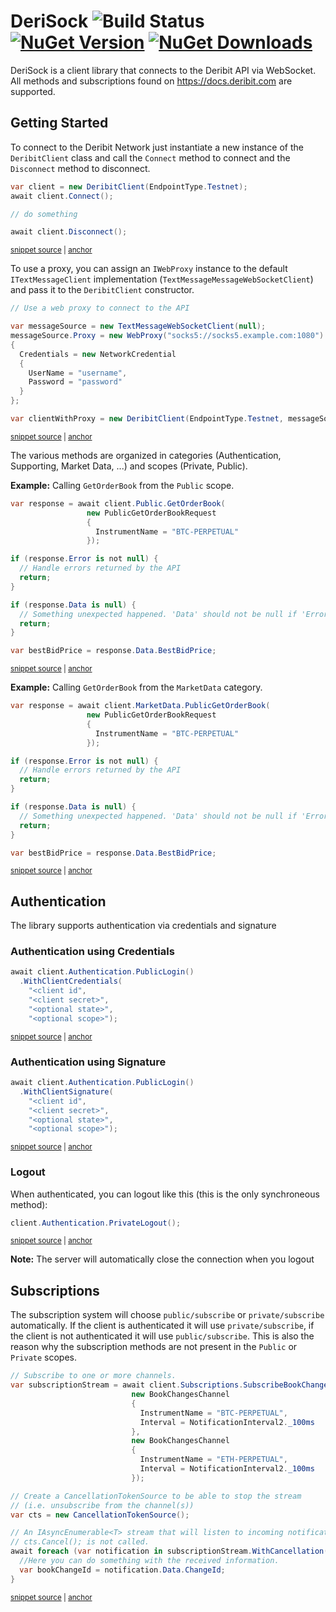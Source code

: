 <!--
GENERATED FILE - DO NOT EDIT
This file was generated by [MarkdownSnippets](https://github.com/SimonCropp/MarkdownSnippets).
Source File: /README.source.md
To change this file edit the source file and then run MarkdownSnippets.
-->

# DeriSock ![Build Status](https://github.com/psollberger/DeriSock/actions/workflows/DeriSock_BuildTest.yml/badge.svg)  [![NuGet Version](http://img.shields.io/nuget/v/DeriSock.svg?style=flat)](https://www.nuget.org/packages/DeriSock/) [![NuGet Downloads](https://img.shields.io/nuget/dt/DeriSock.svg)](https://www.nuget.org/packages/DeriSock/)

DeriSock is a client library that connects to the Deribit API via WebSocket.  
All methods and subscriptions found on https://docs.deribit.com are supported.

## Getting Started

To connect to the Deribit Network just instantiate a new instance of the `DeribitClient` class and call the `Connect` method to connect and the `Disconnect` method to disconnect.

<!-- snippet: readme-connect-disconnect -->
<a id='snippet-readme-connect-disconnect'></a>
```cs
var client = new DeribitClient(EndpointType.Testnet);
await client.Connect();

// do something

await client.Disconnect();
```
<sup><a href='/src/DeriSock.DevTools/Snippets.cs#L14-L22' title='Snippet source file'>snippet source</a> | <a href='#snippet-readme-connect-disconnect' title='Start of snippet'>anchor</a></sup>
<!-- endSnippet -->

To use a proxy, you can assign an `IWebProxy` instance to the default `ITextMessageClient` implementation (`TextMessageMessageWebSocketClient`) and pass it to the `DeribitClient` constructor.

<!-- snippet: readme-webproxy -->
<a id='snippet-readme-webproxy'></a>
```cs
// Use a web proxy to connect to the API

var messageSource = new TextMessageWebSocketClient(null);
messageSource.Proxy = new WebProxy("socks5://socks5.example.com:1080")
{
  Credentials = new NetworkCredential
  {
    UserName = "username",
    Password = "password"
  }
};

var clientWithProxy = new DeribitClient(EndpointType.Testnet, messageSource);
```
<sup><a href='/src/DeriSock.DevTools/Snippets.cs#L25-L40' title='Snippet source file'>snippet source</a> | <a href='#snippet-readme-webproxy' title='Start of snippet'>anchor</a></sup>
<!-- endSnippet -->

The various methods are organized in categories (Authentication, Supporting, Market Data, ...) and scopes (Private, Public).

**Example:** Calling `GetOrderBook` from the `Public` scope.

<!-- snippet: readme-req-bbp-1 -->
<a id='snippet-readme-req-bbp-1'></a>
```cs
var response = await client.Public.GetOrderBook(
                 new PublicGetOrderBookRequest
                 {
                   InstrumentName = "BTC-PERPETUAL"
                 });

if (response.Error is not null) {
  // Handle errors returned by the API
  return;
}

if (response.Data is null) {
  // Something unexpected happened. 'Data' should not be null if 'Error' is null
  return;
}

var bestBidPrice = response.Data.BestBidPrice;
```
<sup><a href='/src/DeriSock.DevTools/Snippets.cs#L44-L63' title='Snippet source file'>snippet source</a> | <a href='#snippet-readme-req-bbp-1' title='Start of snippet'>anchor</a></sup>
<!-- endSnippet -->

**Example:** Calling `GetOrderBook` from the `MarketData` category.

<!-- snippet: readme-req-bbp-2 -->
<a id='snippet-readme-req-bbp-2'></a>
```cs
var response = await client.MarketData.PublicGetOrderBook(
                 new PublicGetOrderBookRequest
                 {
                   InstrumentName = "BTC-PERPETUAL"
                 });

if (response.Error is not null) {
  // Handle errors returned by the API
  return;
}

if (response.Data is null) {
  // Something unexpected happened. 'Data' should not be null if 'Error' is null
  return;
}

var bestBidPrice = response.Data.BestBidPrice;
```
<sup><a href='/src/DeriSock.DevTools/Snippets.cs#L67-L86' title='Snippet source file'>snippet source</a> | <a href='#snippet-readme-req-bbp-2' title='Start of snippet'>anchor</a></sup>
<!-- endSnippet -->

## Authentication

The library supports authentication via credentials and signature

### Authentication using Credentials

<!-- snippet: readme-auth-credentials -->
<a id='snippet-readme-auth-credentials'></a>
```cs
await client.Authentication.PublicLogin()
  .WithClientCredentials(
    "<client id",
    "<client secret>",
    "<optional state>",
    "<optional scope>");
```
<sup><a href='/src/DeriSock.DevTools/Snippets.cs#L90-L98' title='Snippet source file'>snippet source</a> | <a href='#snippet-readme-auth-credentials' title='Start of snippet'>anchor</a></sup>
<!-- endSnippet -->

### Authentication using Signature

<!-- snippet: readme-auth-signature -->
<a id='snippet-readme-auth-signature'></a>
```cs
await client.Authentication.PublicLogin()
  .WithClientSignature(
    "<client id",
    "<client secret>",
    "<optional state>",
    "<optional scope>");
```
<sup><a href='/src/DeriSock.DevTools/Snippets.cs#L102-L110' title='Snippet source file'>snippet source</a> | <a href='#snippet-readme-auth-signature' title='Start of snippet'>anchor</a></sup>
<!-- endSnippet -->

### Logout

When authenticated, you can logout like this (this is the only synchroneous method):

<!-- snippet: readme-auth-logout -->
<a id='snippet-readme-auth-logout'></a>
```cs
client.Authentication.PrivateLogout();
```
<sup><a href='/src/DeriSock.DevTools/Snippets.cs#L114-L117' title='Snippet source file'>snippet source</a> | <a href='#snippet-readme-auth-logout' title='Start of snippet'>anchor</a></sup>
<!-- endSnippet -->

**Note:** The server will automatically close the connection when you logout

## Subscriptions

The subscription system will choose `public/subscribe` or `private/subscribe` automatically.
If the client is authenticated it will use `private/subscribe`, if the client is not authenticated it will use `public/subscribe`.
This is also the reason why the subscription methods are not present in the `Public` or `Private` scopes.

<!-- snippet: readme-subscribtion-usage -->
<a id='snippet-readme-subscribtion-usage'></a>
```cs
// Subscribe to one or more channels.
var subscriptionStream = await client.Subscriptions.SubscribeBookChanges(
                           new BookChangesChannel
                           {
                             InstrumentName = "BTC-PERPETUAL",
                             Interval = NotificationInterval2._100ms
                           },
                           new BookChangesChannel
                           {
                             InstrumentName = "ETH-PERPETUAL",
                             Interval = NotificationInterval2._100ms
                           });

// Create a CancellationTokenSource to be able to stop the stream
// (i.e. unsubscribe from the channel(s))
var cts = new CancellationTokenSource();

// An IAsyncEnumerable<T> stream that will listen to incoming notifications as long as
// cts.Cancel(); is not called.
await foreach (var notification in subscriptionStream.WithCancellation(cts.Token)) {
  //Here you can do something with the received information.
  var bookChangeId = notification.Data.ChangeId;
}
```
<sup><a href='/src/DeriSock.DevTools/Snippets.cs#L121-L146' title='Snippet source file'>snippet source</a> | <a href='#snippet-readme-subscribtion-usage' title='Start of snippet'>anchor</a></sup>
<!-- endSnippet -->
